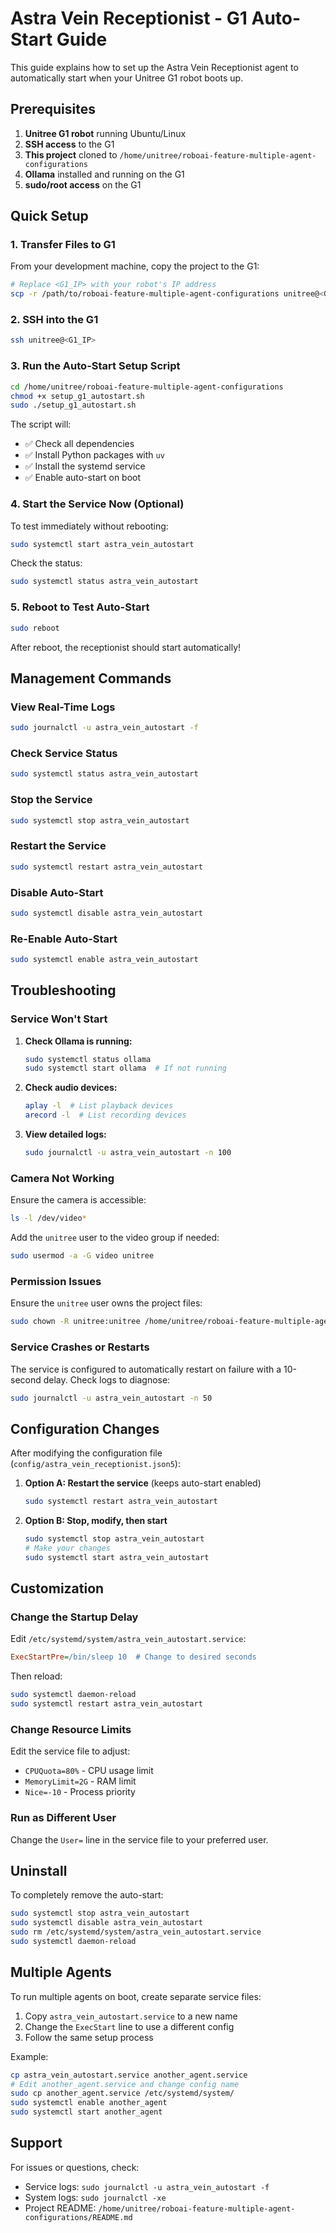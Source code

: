 # Astra Vein Receptionist - G1 Auto-Start Guide

This guide explains how to set up the Astra Vein Receptionist agent to automatically start when your Unitree G1 robot boots up.

## Prerequisites

1. **Unitree G1 robot** running Ubuntu/Linux
2. **SSH access** to the G1
3. **This project** cloned to `/home/unitree/roboai-feature-multiple-agent-configurations`
4. **Ollama** installed and running on the G1
5. **sudo/root access** on the G1

## Quick Setup

### 1. Transfer Files to G1

From your development machine, copy the project to the G1:

```bash
# Replace <G1_IP> with your robot's IP address
scp -r /path/to/roboai-feature-multiple-agent-configurations unitree@<G1_IP>:/home/unitree/
```

### 2. SSH into the G1

```bash
ssh unitree@<G1_IP>
```

### 3. Run the Auto-Start Setup Script

```bash
cd /home/unitree/roboai-feature-multiple-agent-configurations
chmod +x setup_g1_autostart.sh
sudo ./setup_g1_autostart.sh
```

The script will:
- ✅ Check all dependencies
- ✅ Install Python packages with `uv`
- ✅ Install the systemd service
- ✅ Enable auto-start on boot

### 4. Start the Service Now (Optional)

To test immediately without rebooting:

```bash
sudo systemctl start astra_vein_autostart
```

Check the status:

```bash
sudo systemctl status astra_vein_autostart
```

### 5. Reboot to Test Auto-Start

```bash
sudo reboot
```

After reboot, the receptionist should start automatically!

## Management Commands

### View Real-Time Logs

```bash
sudo journalctl -u astra_vein_autostart -f
```

### Check Service Status

```bash
sudo systemctl status astra_vein_autostart
```

### Stop the Service

```bash
sudo systemctl stop astra_vein_autostart
```

### Restart the Service

```bash
sudo systemctl restart astra_vein_autostart
```

### Disable Auto-Start

```bash
sudo systemctl disable astra_vein_autostart
```

### Re-Enable Auto-Start

```bash
sudo systemctl enable astra_vein_autostart
```

## Troubleshooting

### Service Won't Start

1. **Check Ollama is running:**
   ```bash
   sudo systemctl status ollama
   sudo systemctl start ollama  # If not running
   ```

2. **Check audio devices:**
   ```bash
   aplay -l  # List playback devices
   arecord -l  # List recording devices
   ```

3. **View detailed logs:**
   ```bash
   sudo journalctl -u astra_vein_autostart -n 100
   ```

### Camera Not Working

Ensure the camera is accessible:
```bash
ls -l /dev/video*
```

Add the `unitree` user to the video group if needed:
```bash
sudo usermod -a -G video unitree
```

### Permission Issues

Ensure the `unitree` user owns the project files:
```bash
sudo chown -R unitree:unitree /home/unitree/roboai-feature-multiple-agent-configurations
```

### Service Crashes or Restarts

The service is configured to automatically restart on failure with a 10-second delay. Check logs to diagnose:

```bash
sudo journalctl -u astra_vein_autostart -n 50
```

## Configuration Changes

After modifying the configuration file (`config/astra_vein_receptionist.json5`):

1. **Option A: Restart the service** (keeps auto-start enabled)
   ```bash
   sudo systemctl restart astra_vein_autostart
   ```

2. **Option B: Stop, modify, then start**
   ```bash
   sudo systemctl stop astra_vein_autostart
   # Make your changes
   sudo systemctl start astra_vein_autostart
   ```

## Customization

### Change the Startup Delay

Edit `/etc/systemd/system/astra_vein_autostart.service`:

```ini
ExecStartPre=/bin/sleep 10  # Change to desired seconds
```

Then reload:
```bash
sudo systemctl daemon-reload
sudo systemctl restart astra_vein_autostart
```

### Change Resource Limits

Edit the service file to adjust:
- `CPUQuota=80%` - CPU usage limit
- `MemoryLimit=2G` - RAM limit
- `Nice=-10` - Process priority

### Run as Different User

Change the `User=` line in the service file to your preferred user.

## Uninstall

To completely remove the auto-start:

```bash
sudo systemctl stop astra_vein_autostart
sudo systemctl disable astra_vein_autostart
sudo rm /etc/systemd/system/astra_vein_autostart.service
sudo systemctl daemon-reload
```

## Multiple Agents

To run multiple agents on boot, create separate service files:

1. Copy `astra_vein_autostart.service` to a new name
2. Change the `ExecStart` line to use a different config
3. Follow the same setup process

Example:
```bash
cp astra_vein_autostart.service another_agent.service
# Edit another_agent.service and change config name
sudo cp another_agent.service /etc/systemd/system/
sudo systemctl enable another_agent
sudo systemctl start another_agent
```

## Support

For issues or questions, check:
- Service logs: `sudo journalctl -u astra_vein_autostart -f`
- System logs: `sudo journalctl -xe`
- Project README: `/home/unitree/roboai-feature-multiple-agent-configurations/README.md`

